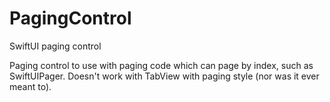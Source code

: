 # PagingControl
SwiftUI paging control

Paging control to use with paging code which can page by index, such as SwiftUIPager. Doesn't work with TabView with paging style (nor was it ever meant to).
